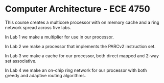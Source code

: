 Computer Architecture - ECE 4750
=================

This course creates a multicore processor with on memory cache and a ring network spread across five labs.

In Lab 1 we make a multiplier for use in our processor.

In Lab 2 we make a processor that implements the PARCv2 instruction set. 

In Lab 3 we make a cache for our processor, both direct mapped and 2-way set associative.

In Lab 4 we make an on-chip ring network for our processor with both greedy and adaptive routing algorithms.
